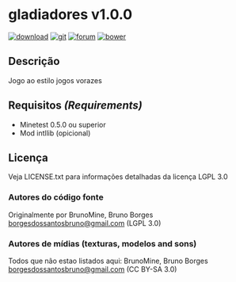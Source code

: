 # gladiadores v1.0.0

[![download](https://img.shields.io/github/tag/BrunoMine/gladiadores.svg?style=flat-square&label=release)](https://github.com/BrunoMine/gladiadores/archive/master.zip)
[![git](https://img.shields.io/badge/git-project-green.svg?style=flat-square)](https://github.com/BrunoMine/gladiadores)
[![forum](https://img.shields.io/badge/minetest-mod-green.svg?style=flat-square)](https://forum.minetest.net)
[![bower](https://img.shields.io/badge/bower-mod-green.svg?style=flat-square)](https://minetest-bower.herokuapp.com/mods/gladiadores)

## Descrição
Jogo ao estilo jogos vorazes

## Requisitos _(Requirements)_
* Minetest 0.5.0 ou superior
* Mod intllib (opicional)

## Licença
Veja LICENSE.txt para informações detalhadas da licença LGPL 3.0

### Autores do código fonte
Originalmente por BrunoMine, Bruno Borges <borgesdossantosbruno@gmail.com> (LGPL 3.0)

### Autores de mídias (texturas, modelos and sons)
Todos que não estao listados aqui:
BrunoMine, Bruno Borges <borgesdossantosbruno@gmail.com> (CC BY-SA 3.0)


 


